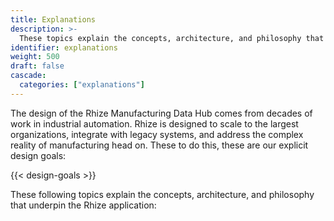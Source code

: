 ```yaml
---
title: Explanations
description: >-
  These topics explain the concepts, architecture, and philosophy that underpin the design of Rhize.
identifier: explanations
weight: 500
draft: false
cascade:
  categories: ["explanations"]
---
```



The design of the Rhize Manufacturing Data Hub comes from decades of work in industrial automation.
Rhize is designed to scale to the largest organizations, integrate with legacy systems, and address the complex reality of manufacturing head on.
These to do this, these are our explicit design goals:

{{< design-goals >}}

These following topics explain the concepts, architecture, and philosophy that underpin the Rhize application:

